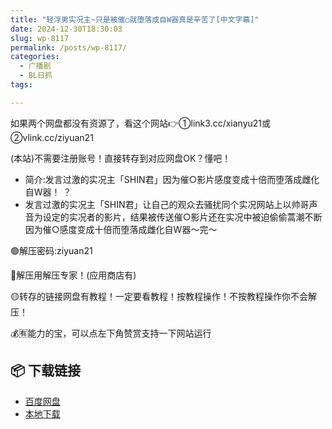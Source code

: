 ```yaml
---
title: "轻浮男实况主~只是被催○就堕落成自W器真是辛苦了[中文字幕]"
date: 2024-12-30T18:30:03
slug: wp-8117
permalink: /posts/wp-8117/
categories:
  - 广播剧
  - BL日抓
tags:

---
```


如果两个网盘都没有资源了，看这个网站👉①link3.cc/xianyu21或②vlink.cc/ziyuan21

(本站)不需要注册账号！直接转存到对应网盘OK？懂吧！

*   简介:发言过激的实况主「SHIN君」因为催○影片感度变成十倍而堕落成雌化自W器！ ？
*   发言过激的实况主「SHIN君」让自己的观众去骚扰同个实况网站上以帅哥声音为设定的实况者的影片，结果被传送催○影片还在实况中被迫偷偷蒿潮不断因为催○感度变成十倍而堕落成雌化自W器〜完〜

🟢解压密码:ziyuan21

🔵解压用解压专家！(应用商店有)

🟡转存的链接网盘有教程！一定要看教程！按教程操作！不按教程操作你不会解压！

💰🈶能力的宝，可以点左下角赞赏支持一下网站运行

## 📦 下载链接
- [百度网盘](https://blziyuan21.com/pay-download/8117?key=1d3770211d&down_id=0)
- [本地下载](https://blziyuan21.com/pay-download/8117?key=1d3770211d&down_id=1)

